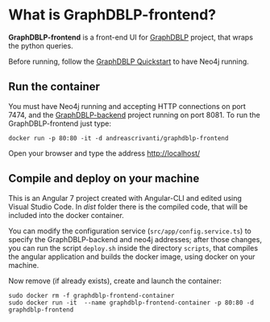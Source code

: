# What is GraphDBLP-frontend?

**GraphDBLP-frontend** is a front-end UI for [GraphDBLP](https://github.com/fabiomercorio/GraphDBLP) project, that wraps the python queries.

Before running, follow the [GraphDBLP Quickstart](https://github.com/fabiomercorio/GraphDBLP#quick-start) to have Neo4j running.

## Run the container

You must have Neo4j running and accepting HTTP connections on port 7474, and the [GraphDBLP-backend](https://github.com/andreascrivanti/GraphDBLP-backend) project running on port 8081.
To run the GraphDBLP-frontend just type:

    docker run -p 80:80 -it -d andreascrivanti/graphdblp-frontend

Open your browser and type the address [http://localhost/](http://localhost/)

## Compile and deploy on your machine

This is an Angular 7 project created with Angular-CLI and edited using Visual Studio Code.
In _dist_ folder there is the compiled code, that will be included into the docker container.

You can modify the configuration service (`src/app/config.service.ts`) to specify the GraphDBLP-backend and neo4j addresses; after those changes, you can run the script `deploy.sh` inside the directory `scripts`, that compiles the angular application and builds the docker image, using docker on your machine.

Now remove (if already exists), create and launch the container:

	sudo docker rm -f graphdblp-frontend-container
    sudo docker run -it  --name graphdblp-frontend-container -p 80:80 -d graphdblp-frontend

